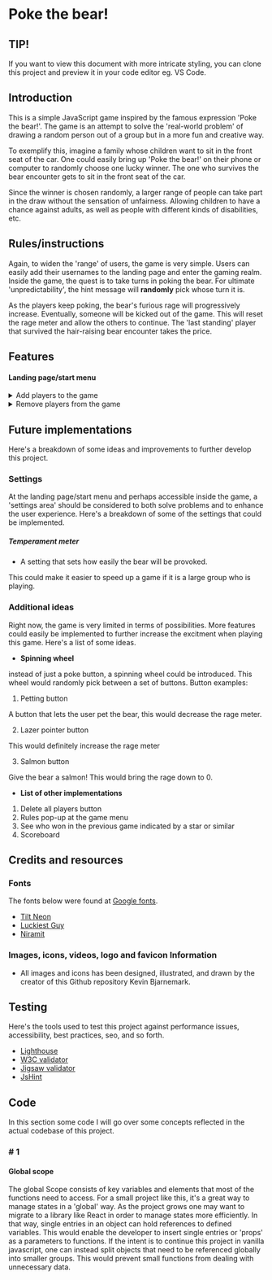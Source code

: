 
<link rel="stylesheet" type="text/css" media="all" href="assets/css/readme.css" />

# Poke the bear!

## TIP!

If you want to view this document with more intricate styling, you can clone this project and preview it in your code editor eg. VS Code.  

## Introduction

This is a simple JavaScript game inspired by the famous expression 
<span class="em">'Poke the bear!'</span>. 
The game is an attempt to solve the 'real-world problem' of drawing a random person out of a group but in a more 
<span class="em" style="color: var(--green);">fun</span>
and 
<span class="em" style="color: var(--orange);">creative</span>
way. 

To exemplify this, imagine a family whose children want to sit in the front seat of the car. One could easily bring up 
<span class="em">'Poke the bear!'</span>
on their phone or computer to randomly choose one lucky winner. The one who survives the bear encounter gets to sit in the front seat of the car. 

Since the winner is chosen randomly, a larger range of people can take part in the draw without the sensation of unfairness. Allowing children to have a chance against adults, as well as people with different kinds of disabilities, etc.

## Rules/instructions

Again, to widen the 'range' of users, the game is very simple. Users can easily add their usernames to the landing page and enter the gaming realm. Inside the game, the quest is to take turns in poking the bear. For ultimate 'unpredictability', the hint message will **randomly** pick whose turn it is.

As the players keep poking, the bear's furious rage will progressively increase. Eventually, someone will be kicked out of the game. This will reset the rage meter and allow the others to continue. The 'last standing' player that survived the hair-raising bear encounter takes the price.

## Features

#### Landing page/start menu

<details>
    <summary>
        Add players to the game
    </summary>

The start menu enables the users to add their names to the player's list. This personalizes the game experience by sending 'custom-created' users into the game space. 

To prevent user inputs from destroying the interface, a certain criteria have to be met for the players to grant access to the game space. The users are constrained to follow these criteria for the following reasons:
1. To avoid breaking the underlying game logic.
2. To avoid breaking the UI with 'lengthy' usernames, or usernames without characters.
3. To avoid players choosing identical usernames.
4. To limit the amount of players entering a game.

- Minimum amount of players: 2
- Maximum amount of players: 150
</details>

<details>
    <summary>
        Remove players from the game
    </summary>

A system for removing players has been implemented to enhance the user experience. This solves 'real world' scenarios where a user might accidentally add a 'wrongly typed' username to the player's list or when an already registered player has to leave before the game starts. Users are able to instead simply click on the red 
<span class="em" style="color: var(--red);">X</span>
 button to remove a player from the player list.
</details>

## Future implementations

Here's a breakdown of some ideas and improvements to further develop this project.

### **Settings**

At the landing page/start menu and perhaps accessible inside the game, a 'settings area' should be considered to both solve problems and to enhance the user experience. Here's a breakdown of some of the settings that could be implemented. 

##### **Temperament meter** 

- A setting that sets how easily the bear will be provoked.

This could make it easier to speed up a game if it is a large group who is playing.

### **Additional ideas** 

Right now, the game is very limited in terms of possibilities. More features could easily be implemented to further increase the excitment when playing this game. Here's a list of some ideas.

- **Spinning wheel**

instead of just a poke button, a spinning wheel could be introduced. This wheel would randomly pick between a set of buttons. Button examples:

1. Petting button

A button that lets the user pet the bear, this would decrease the rage meter.

2. Lazer pointer button

This would definitely increase the rage meter

3. Salmon button

Give the bear a salmon! This would bring the rage down to 0.

- **List of other implementations**

1. Delete all players button
2. Rules pop-up at the game menu
3. See who won in the previous game indicated by a star or similar
4. Scoreboard

## Credits and resources

### Fonts

The fonts below were found at [Google fonts](https://fonts.google.com/).

- [Tilt Neon](https://fonts.google.com/specimen/Tilt+Neon)
- [Luckiest Guy](https://fonts.google.com/specimen/Luckiest+Guy)
- [Niramit](https://fonts.google.com/specimen/Tilt+Neon)

### Images, icons, videos, logo and favicon Information

- All images and icons has been designed, illustrated, and drawn by the creator of this Github repository Kevin Bjarnemark.


## Testing 

Here's the tools used to test this project against performance issues, accessibility, best practices, seo, and so forth.

- [Lighthouse](https://chromewebstore.google.com/detail/lighthouse/blipmdconlkpinefehnmjammfjpmpbjk)
- [W3C validator](https://validator.w3.org/)
- [Jigsaw validator](https://jigsaw.w3.org/css-validator/)
- [JsHint](https://jshint.com/)

## Code 

In this section some code I will go over some concepts reflected in the actual codebase of this project. 

### # 1

#### Global scope

The global Scope consists of key variables and elements that most of the functions need to access. For a small project like this, it's a great way to manage states in a 'global' way. As the project grows one may want to migrate to a library like React in order to manage states more efficiently. In that way, single entries in an object can hold references to defined variables. This would enable the developer to insert single entries or 'props' as a parameters to functions. If the intent is to continue this project in vanilla javascript, one can instead split objects that need to be referenced globally into smaller groups. This would prevent small functions from dealing with unnecessary data.
